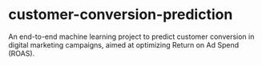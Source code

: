 # customer-conversion-prediction
An end-to-end machine learning project to predict customer conversion in digital marketing campaigns, aimed at optimizing Return on Ad Spend (ROAS).

